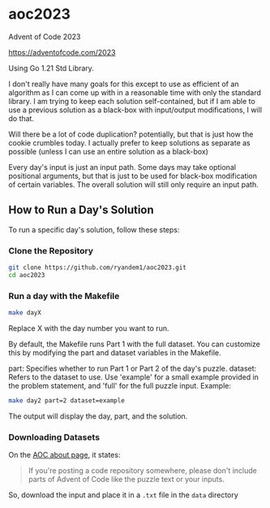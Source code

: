 # aoc2023
Advent of Code 2023

https://adventofcode.com/2023

Using Go 1.21 Std Library.

I don't really have many goals for this except to use as efficient of an algorithm as I can come up with
in a reasonable time with only the standard library. I am trying to keep each solution self-contained, but
if I am able to use a previous solution as a black-box with input/output modifications, I will do that.

Will there be a lot of code duplication? potentially, but that is just how the cookie crumbles today. I actually prefer
to keep solutions as separate as possible (unless I can use an entire solution as a black-box)

Every day's input is just an input path. Some days may take optional positional arguments, but that is just to be used 
for black-box modification of certain variables. The overall solution will still only require an input path.

## How to Run a Day's Solution
To run a specific day's solution, follow these steps:

### Clone the Repository

```bash
git clone https://github.com/ryandem1/aoc2023.git
cd aoc2023
```

### Run a day with the Makefile

```bash
make dayX
```
Replace X with the day number you want to run.

By default, the Makefile runs Part 1 with the full dataset. You can customize this by modifying the part and dataset variables in the Makefile.

part: Specifies whether to run Part 1 or Part 2 of the day's puzzle.
dataset: Refers to the dataset to use. Use 'example' for a small example provided in the problem statement, and 'full' for the full puzzle input.
Example:

```bash
make day2 part=2 dataset=example
```

The output will display the day, part, and the solution.


### Downloading Datasets

On the [AOC about page](https://adventofcode.com/2023/about), it states:
> If you're posting a code repository somewhere, please don't include parts of Advent of Code like the puzzle text or your inputs.

So, download the input and place it in a ``.txt`` file in the ``data`` directory
